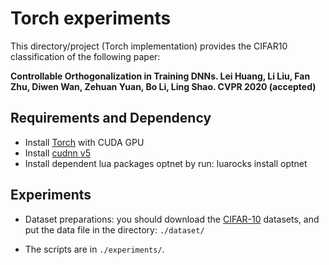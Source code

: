 # Torch experiments
This directory/project (Torch implementation) provides the CIFAR10 classification of the following paper:

**Controllable Orthogonalization in Training DNNs. Lei Huang, Li Liu, Fan Zhu, Diwen Wan, Zehuan Yuan, Bo Li, Ling Shao. CVPR 2020 (accepted)**

## Requirements and Dependency
* Install [Torch](http://torch.ch) with CUDA GPU
* Install [cudnn v5](http://torch.ch)
* Install dependent lua packages optnet by run:
luarocks install optnet

## Experiments


*	Dataset preparations: you should download the [CIFAR-10](https://yadi.sk/d/eFmOduZyxaBrT) datasets, and put the data file in the directory: `./dataset/` 
 

  *	The scripts are in `./experiments/`.
  

  
